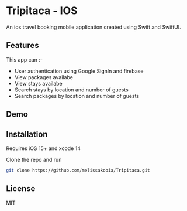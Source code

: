 # Tripitaca - IOS

An ios travel booking mobile application created using Swift and SwiftUI.

## Features
This app can :-
- User authentication using Google SignIn and firebase
- View packages availabe
- View stays availabe
- Search stays by location and number of guests
- Search packages by location and number of guests

## Demo

## Installation

Requires iOS 15+ and xcode 14

Clone the repo and run

```sh
git clone https://github.com/melissakobia/Tripitaca.git


```


## License

MIT


